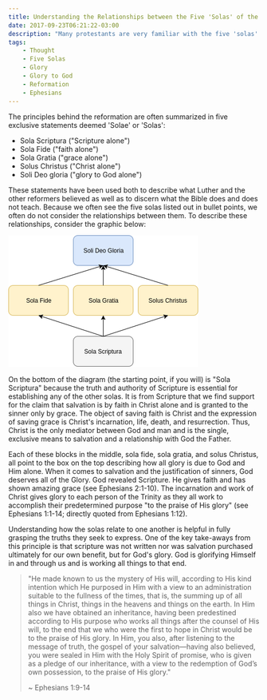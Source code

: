 ```yaml
---
title: Understanding the Relationships between the Five 'Solas' of the Reformation.
date: 2017-09-23T06:21:22-03:00
description: "Many protestants are very familiar with the five 'solas' of the Reformation, but do you understand how they relate with one another?"
tags:
    - Thought
    - Five Solas
    - Glory
    - Glory to God
    - Reformation
    - Ephesians
---
```


The principles behind the reformation are often summarized in five exclusive statements deemed 'Solae' or 'Solas':

- Sola Scriptura ("Scripture alone")
- Sola Fide ("faith alone")
- Sola Gratia ("grace alone")
- Solus Christus ("Christ alone")
- Soli Deo gloria ("glory to God alone")

These statements have been used both to describe what Luther and the other reformers believed as well as to discern what the Bible does and does not teach. Because we often see the five solas listed out in bullet points, we often do not consider the relationships between them. To describe these relationships, consider the graphic below:

![How the five solae relate to one another](../../images/five-solae.png)

On the bottom of the diagram (the starting point, if you will) is "Sola Scriptura" because the truth and authority of Scripture is essential for establishing any of the other solas. It is from Scripture that we find support for the claim that salvation is by faith in Christ alone and is granted to the sinner only by grace. The object of saving faith is Christ and the expression of saving grace is Christ's incarnation, life, death, and resurrection. Thus, Christ is the only mediator between God and man and is the single, exclusive means to salvation and a relationship with God the Father.

Each of these blocks in the middle, sola fide, sola gratia, and solus Christus, all point to the box on the top describing how all glory is due to God and Him alone. When it comes to salvation and the justification of sinners, God deserves all of the Glory. God revealed Scripture. He gives faith and has shown amazing grace (see Ephesians 2:1-10). The incarnation and work of Christ gives glory to each person of the Trinity as they all work to accomplish their predetermined purpose "to the praise of His glory" (see Ephesians 1:1-14; directly quoted from Ephesians 1:12).

Understanding how the solas relate to one another is helpful in fully grasping the truths they seek to express. One of the key take-aways from this principle is that scripture was not written nor was salvation purchased ultimately for our own benefit, but for God's glory. God is glorifying Himself in and through us and is working all things to that end.

> "He made known to us the mystery of His will, according to His kind intention which He purposed in Him with a view to an administration suitable to the fullness of the times, that is, the summing up of all things in Christ, things in the heavens and things on the earth. In Him also we have obtained an inheritance, having been predestined according to His purpose who works all things after the counsel of His will, to the end that we who were the first to hope in Christ would be to the praise of His glory. In Him, you also, after listening to the message of truth, the gospel of your salvation—having also believed, you were sealed in Him with the Holy Spirit of promise, who is given as a pledge of our inheritance, with a view to the redemption of God’s own possession, to the praise of His glory."
> 
> ~ Ephesians 1:9-14
